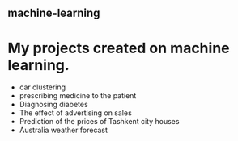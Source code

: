 ## machine-learning
# My projects created on machine learning. 

* car clustering
* prescribing medicine to the patient
* Diagnosing diabetes
* The effect of advertising on sales
* Prediction of the prices of Tashkent city houses 
* Australia weather forecast 
